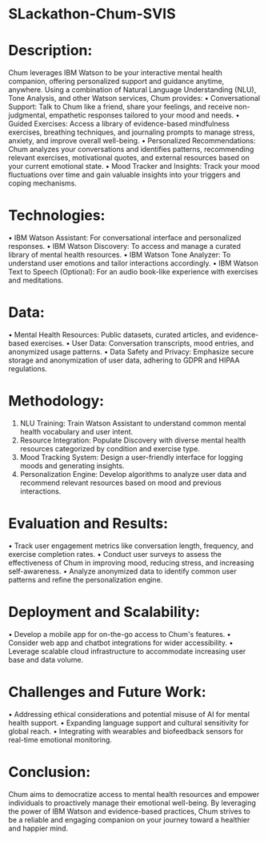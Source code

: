 # SLackathon-Chum-SVIS
# Description:
Chum leverages IBM Watson to be your interactive mental health companion, offering personalized support and guidance anytime, anywhere. Using a combination of Natural Language Understanding (NLU), Tone Analysis, and other Watson services, Chum provides:
  •	Conversational Support: Talk to Chum like a friend, share your feelings, and receive non-judgmental, empathetic responses tailored to your mood and needs.
  •	Guided Exercises: Access a library of evidence-based mindfulness exercises, breathing techniques, and journaling prompts to manage stress, anxiety, and improve overall well-being.
  •	Personalized Recommendations: Chum analyzes your conversations and identifies patterns, recommending relevant exercises, motivational quotes, and external resources based on your current emotional state.
  •	Mood Tracker and Insights: Track your mood fluctuations over time and gain valuable insights into your triggers and coping mechanisms.
  
# Technologies:
  •	IBM Watson Assistant: For conversational interface and personalized responses.
  •	IBM Watson Discovery: To access and manage a curated library of mental health resources.
  •	IBM Watson Tone Analyzer: To understand user emotions and tailor interactions accordingly.
  •	IBM Watson Text to Speech (Optional): For an audio book-like experience with exercises and meditations.
  
# Data:
  •	Mental Health Resources: Public datasets, curated articles, and evidence-based exercises.
  •	User Data: Conversation transcripts, mood entries, and anonymized usage patterns.
  •	Data Safety and Privacy: Emphasize secure storage and anonymization of user data, adhering to GDPR and HIPAA regulations.
  
# Methodology:
  1.	NLU Training: Train Watson Assistant to understand common mental health vocabulary and user intent.
  2.	Resource Integration: Populate Discovery with diverse mental health resources categorized by condition and exercise type.
  3.	Mood Tracking System: Design a user-friendly interface for logging moods and generating insights.
  4.	Personalization Engine: Develop algorithms to analyze user data and recommend relevant resources based on mood and previous interactions.

# Evaluation and Results:
  •	Track user engagement metrics like conversation length, frequency, and exercise completion rates.
  •	Conduct user surveys to assess the effectiveness of Chum in improving mood, reducing stress, and increasing self-awareness.
  •	Analyze anonymized data to identify common user patterns and refine the personalization engine.
  
# Deployment and Scalability:
  •	Develop a mobile app for on-the-go access to Chum's features.
  •	Consider web app and chatbot integrations for wider accessibility.
  •	Leverage scalable cloud infrastructure to accommodate increasing user base and data volume.
  
# Challenges and Future Work:
  •	Addressing ethical considerations and potential misuse of AI for mental health support.
  •	Expanding language support and cultural sensitivity for global reach.
  •	Integrating with wearables and biofeedback sensors for real-time emotional monitoring.
  
# Conclusion:
Chum aims to democratize access to mental health resources and empower individuals to proactively manage their emotional well-being. By leveraging the power of IBM Watson and evidence-based practices, Chum strives to be a reliable and engaging companion on your journey toward a healthier and happier mind.
